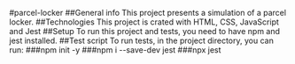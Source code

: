 #parcel-locker
##General info
This project presents a simulation of a parcel locker.
##Technologies
This project is crated with HTML, CSS, JavaScript and Jest
##Setup
To run this project and tests, you need to have npm and jest installed.
##Test script
To run tests, in the project directory, you can run:
###npm init -y
###npm i --save-dev jest
###npx jest